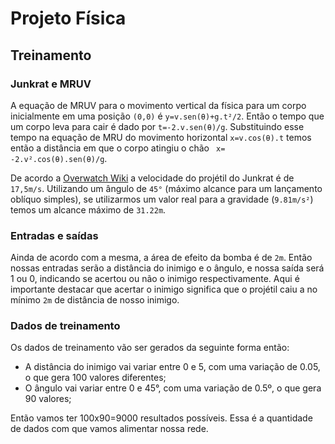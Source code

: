 # Projeto Física

## Treinamento

### Junkrat e MRUV

A equação de MRUV para o movimento vertical da física para um corpo inicialmente em uma posição <code>(0,0)</code> é <code>y=v.sen(θ)+g.t²/2</code>. Então o tempo que um corpo leva para cair é dado por <code>t=-2.v.sen(θ)/g</code>. Substituindo esse tempo na equação de MRU do movimento horizontal <code>x=v.cos(θ).t</code> temos então a distância em que o corpo atingiu o chão <code> x= -2.v².cos(θ).sen(θ)/g</code>.

De acordo a [Overwatch Wiki](https://overwatch.gamepedia.com/Junkrat) a velocidade do projétil do Junkrat é de <code>17,5m/s</code>. Utilizando um ângulo de <code>45°</code> (máximo alcance para um lançamento oblíquo simples), se utilizarmos um valor real para a gravidade (<code>9.81m/s²</code>) temos um alcance máximo de <code>31.22m</code>.

### Entradas e saídas

Ainda de acordo com a mesma, a área de efeito da bomba é de <code>2m</code>. Então nossas entradas serão a distância do inimigo e o ângulo, e nossa saída será 1 ou 0, indicando se acertou ou não o inimigo respectivamente. Aqui é importante destacar que acertar o inimigo significa que o projétil caiu a no mínimo <code>2m</code> de distância de nosso inimigo.

### Dados de treinamento

Os dados de treinamento vão ser gerados da seguinte forma então: 
- A distância do inimigo vai variar entre 0 e 5, com uma variação de 0.05, o que gera 100 valores diferentes;
- O ângulo vai variar entre 0 e 45°, com uma variação de 0.5º, o que gera 90 valores;

Então vamos ter 100x90=9000 resultados possíveis. Essa é a quantidade de dados com que vamos alimentar nossa rede.
